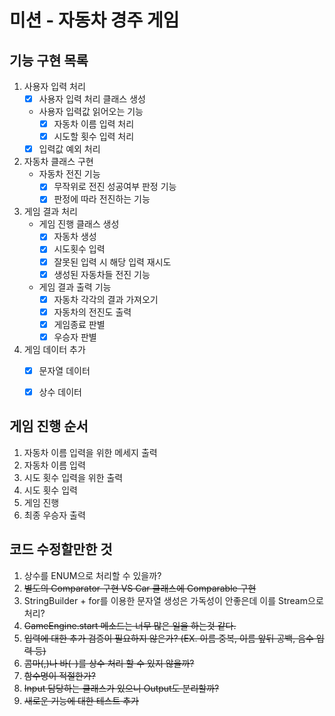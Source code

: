 # 미션 - 자동차 경주 게임

## 기능 구현 목록

1. 사용자 입력 처리
   - [X] 사용자 입력 처리 클래스 생성
   - 사용자 입력값 읽어오는 기능
      - [X] 자동차 이름 입력 처리
      - [X] 시도할 횟수 입력 처리
   - [X] 입력값 예외 처리
2. 자동차 클래스 구현
   - 자동차 전진 기능
      - [X] 무작위로 전진 성공여부 판정 기능
      - [X] 판정에 따라 전진하는 기능
3. 게임 결과 처리
   - 게임 진행 클래스 생성
      - [X] 자동차 생성
      - [X] 시도횟수 입력
      - [X] 잘못된 입력 시 해당 입력 재시도
      - [X] 생성된 자동차들 전진 기능
   - 게임 결과 출력 기능
      - [X] 자동차 각각의 결과 가져오기
      - [X] 자동차의 전진도 출력
      - [X] 게임종료 판별
      - [X] 우승자 판별
4. 게임 데이터 추가
   - [X] 문자열 데이터
   - [X] 상수 데이터


## 게임 진행 순서
1. 자동차 이름 입력을 위한 메세지 출력
2. 자동차 이름 입력
3. 시도 횟수 입력을 위한 출력
4. 시도 횟수 입력
5. 게임 진행
6. 최종 우승자 출력


## 코드 수정할만한 것
1. 상수를 ENUM으로 처리할 수 있을까?
2. ~~별도의 Comparator 구현 VS Car 클래스에 Comparable 구현~~
3. StringBuilder + for를 이용한 문자열 생성은 가독성이 안좋은데 이를 Stream으로 처리?
4. ~~GameEngine.start 메소드는 너무 많은 일을 하는것 같다.~~
5. ~~입력에 대한 추가 검증이 필요하지 않은가? (EX. 이름 중복, 이름 앞뒤 공백, 음수 입력 등)~~
6. ~~콤마(,)나 바(-)를 상수 처리 할 수 있지 않을까?~~
7. ~~함수명이 적절한가?~~
8. ~~Input 담당하는 클래스가 있으니 Output도 분리할까?~~
9. ~~새로운 기능에 대한 테스트 추가~~